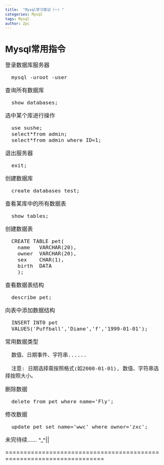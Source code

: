 ```yaml
---
title:  "Mysql学习笔记（一）"
categories: Mysql
tags: Mysql
author: Zpc
---
```



# Mysql常用指令



<font size=4>

登录数据库服务器
```
  mysql -uroot -user
```

查询所有数据库
```
  show databases;
```

选中某个库进行操作
```
  use sushe;
  select*from admin;
  select*from admin where ID=1;
```

退出服务器
```
  exit;
```

创建数据库
```
  create databases test;
```

查看某库中的所有数据表
```
  show tables;
```

创建数据表
```
  CREATE TABLE pet(
    name   VARCHAR(20),
    owner  VARCHAR(20),
    sex    CHAR(1),
    birth  DATA
    );
```

查看数据表结构
```
  describe pet;
```

向表中添加数据结构
```
  INSERT INT0 pet
  VALUES('Puffball','Diane','f','1999-01-01');
```

常用数据类型
```
  数值、日期事件、字符串......

  注意: 日期选择需按照格式(如2000-01-01), 数值、字符串选择按照大小。
```

删除数据
```
  delete from pet where name='Fly';
```

修改数据
```
  update pet set name='wwc' where owner='zxc';
```




未完待续...... ^_^||


=====================================================================
